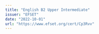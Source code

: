 ```yaml
---
title: "English B2 Upper Intermediate"
issuer: "EFSET"
date: "2022-10-01"
url: "https://www.efset.org/cert/Cp3Rvv"
---
```

